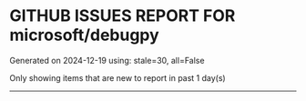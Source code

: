 
# GITHUB ISSUES REPORT FOR microsoft/debugpy


Generated on 2024-12-19 using: stale=30, all=False


Only showing items that are new to report in past 1 day(s)


---




















